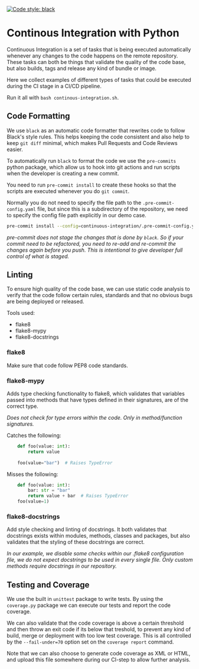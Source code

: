 [![Code style: black](https://img.shields.io/badge/code%20style-black-000000.svg)](https://github.com/ambv/black)

# Continous Integration with Python

Continuous Integration is a set of tasks that is being executed automatically 
whenever any changes to the code happens on the remote repository. These tasks 
can both be things that validate the quality of the code base, but also builds,
tags and release any kind of bundle or image.

Here we collect examples of different types of tasks that could be executed
during the CI stage in a CI/CD pipeline.

Run it all with `bash continous-integration.sh`.

## Code Formatting

We use `black` as an automatic code formatter that rewrites code to follow
Black's style rules. This helps keeping the code consistent and also help to 
keep `git diff` minimal, which makes Pull Requests and Code Reviews easier.

To automatically run `black` to format the code we use the `pre-commits` python 
package, which allow us to hook into git actions and run scripts when the 
developer is creating a new commit.

You need to run `pre-commit install` to create these hooks so that the scripts 
are executed whenever you do `git commit`.

Normally you do not need to specify the file path to the `.pre-commit-config.yaml` 
file, but since this is a subdirectory of the repository, we need to specify 
the config file path explicitly in our demo case.

```bash
pre-commit install --config=continuous-integration/.pre-commit-config.yaml
```

*pre-commit does not stage the changes that is done by `black`. So if your 
commit need to be refactored, you need to re-add and re-commit the changes 
again before you push. This is intentional to give developer full control of 
what is staged.*

## Linting

To ensure high quality of the code base, we can use static code analysis to 
verify that the code follow certain rules, standards and that no obvious bugs 
are being deployed or released.

Tools used:
- flake8
- flake8-mypy
- flake8-docstrings

### flake8
Make sure that code follow PEP8 code standards. 


### flake8-mypy
Adds type checking functionality to flake8, which validates that variables 
passed into methods that have types defined in their signatures, are of the 
correct type.

*Does not check for type errors within the code. Only in method/function 
signatures.*

Catches the following:

```python
    def foo(value: int):
        return value
    
    foo(value="bar")  # Raises TypeError
```

Misses the following:

```python
    def foo(value: int):
        bar: str = "bar"
        return value + bar  # Raises TypeError
    foo(value=1)
```

### flake8-docstrings

Add style checking and linting of docstrings. It both validates that docstrings 
exists within modules, methods, classes and packages, but also validates that 
the styling of these docstrings are correct.

*In our example, we disable some checks within our .flake8 configuration file, 
we do not expect docstrings to be used in every single file. Only custom 
methods require docstrings in our repository.*


## Testing and Coverage

We use the built in `unittest` package to write tests. By using the 
`coverage.py` package we can execute our tests and report the code coverage.

We can also validate that the code coverage is above a certain threshold and 
then throw an exit code if its below that treshold, to prevent any kind of 
build, merge or deployment with too low test coverage. This is all controlled 
by the `--fail-under=70` option set on the `coverage report` command.

Note that we can also choose to generate code coverage as XML or HTML, and 
upload this file somewhere during our CI-step to allow further analysis.

